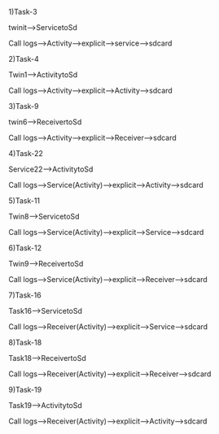 1)Task-3

twinit-->ServicetoSd

Call logs-->Activity-->explicit-->service-->sdcard


2)Task-4

Twin1-->ActivitytoSd
	
Call logs-->Activity-->explicit-->Activity-->sdcard


3)Task-9

twin6-->ReceivertoSd

Call logs-->Activity-->explicit-->Receiver-->sdcard


4)Task-22

Service22-->ActivitytoSd

Call logs-->Service(Activity)-->explicit-->Activity-->sdcard


5)Task-11

Twin8-->ServicetoSd

Call logs-->Service(Activity)-->explicit-->Service-->sdcard


6)Task-12

Twin9-->ReceivertoSd

Call logs-->Service(Activity)-->explicit-->Receiver-->sdcard


7)Task-16

Task16-->ServicetoSd

Call logs-->Receiver(Activity)-->explicit-->Service-->sdcard


8)Task-18

Task18-->ReceivertoSd

Call logs-->Receiver(Activity)-->explicit-->Receiver-->sdcard


9)Task-19

Task19-->ActivitytoSd

Call logs-->Receiver(Activity)-->explicit-->Activity-->sdcard
